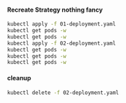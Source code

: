 #### Recreate Strategy nothing fancy
```bash
kubectl apply -f 01-deployment.yaml 
kubectl get pods -w
kubectl get pods -w
kubectl apply -f 02-deployment.yaml 
kubectl get pods -w
kubectl get pods -w
kubectl get pods -w
```

#### cleanup
```bash
kubectl delete -f 02-deployment.yaml
```
